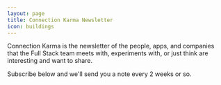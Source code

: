 ```yaml
---
layout: page
title: Connection Karma Newsletter
icon: buildings
---
```

Connection Karma is the newsletter of the people, apps, and companies that the Full Stack team meets with, experiments with, or just think are interesting and want to share.

Subscribe below and we'll send you a note every 2 weeks or so.